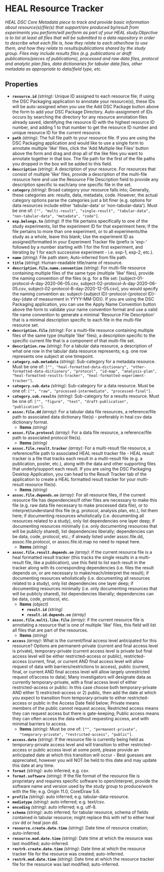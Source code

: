 # HEAL Resource Tracker

*HEAL DSC Core Metadata piece to track and provide basic information about resource(s)/file(s) that support/are produced by/result from experiments you perform/will perform as part of your HEAL study.Objective is to list at least all files that will be submitted to a data repository in order to describe what each file is, how they relate to each other/how to use them, and how they relate to results/publications shared by the study group. Files may include results files (e.g. publications or draft publications/pieces of publications), processed and raw data files, protocol and analytic plan files, data dictionaries for tabular data files, other metadata as appropriate to data/field type, etc.*

## Properties

- **`resource.id`** *(string)*: Unique ID assigned to each resource file; If using the DSC Packaging application to annotate your resource(s), these IDs will be auto-assigned when you use the Add DSC Package button above the form to add your DSC Package Directory. Auto-assignment of IDs occurs by searching the directory for any resource annotation files already saved, identifying the resource ID with the highest resource ID number, and adding 1 to that number to get the resource ID number and unique resource ID for the current resource.
- **`path`** *(string)*: The full file path to your resource file. If you are using the DSC Packaging application and would like to use a single form to annotate multiple 'like' files, click the 'Add Multiple like Files' button above the form and drag and drop all of the like files you want to annotate together in that box. The file path for the first of the file paths you dropped in the box will be added to this field.
- **`description`** *(string)*: A description of your resource. For resources that consist of multiple 'like' files, provide a description of the multi-file resource here and use the Resource File Description field to provide any description specific to each/any one specific file in the set.
- **`category`** *(string)*: Broad category your resource falls into; Generally, these categories are: results, data, metadata, code. However, the actual category options parse the categories just a bit finer (e.g. options for data resources include either 'tabular-data' or 'non-tabular-data'). Must be one of: `["", "multi-result", "single-result", "tabular-data", "non-tabular-data", "metadata", "code"]`.
- **`exp.belongs.to`** *(string)*: If the file pertains specifically to one of the study experiments, list the experiment ID for that experiment here; If the file pertains to more than one experiment, or to all experiments/the study as a whole, leave this blank; Use the experiment ID as assigned/formatted in your Experiment Tracker file (prefix is 'exp-' followed by a number starting with 1 for the first experiment, and iterating by 1 for each successive experiment - i.e. exp-1, exp-2, etc.).
- **`name`** *(string)*: File path stem; Auto-inferred from file path.
- **`title`** *(string)*: Human-readable title/name of resource.
- **`description.file.name.convention`** *(string)*: For multi-file resource containing multiple files of the same type (multiple 'like' files), provide the naming convention of the files (e.g. for a file set: [subject-01-protocol-A-day-2020-06-05.csv, subject-02-protocol-A-day-2020-06-05.csv, subject-02-protocol-B-day-2020-12-05.csv], you would specify the naming convention as: subject-{subject ID}-protocol-{protocol ID}-day-{date of measurment in YYYY-MM-DD}). If you are using the DSC Packaging application, you can use the Apply Name Convention button above the form to validate your name convention format and use a valid file name convention to generate a minimal 'Resource File Description' that is a minimal description specific to each file in the multi-file resource set.
- **`description.file`** *(string)*: For a multi-file resource containing multiple files of the same type (multiple 'like' files), a description specific to the specific current file that is a component of that multi-file set.
- **`description.row`** *(string)*: For a tabular data resource, a description of what one row in the tabular data resource represents; e.g. one row represents one subject at one timepoint.
- **`category.sub.metadata`** *(string)*: Sub-category for a metadata resource. Must be one of: `["", "heal-formatted-data-dictionary", "other-formatted-data-dictionary", "protocol", "id-map", "analysis-plan", "heal-formatted-results-tracker", "heal-formatted-experiment-tracker"]`.
- **`category.sub.data`** *(string)*: Sub-category for a data resource. Must be one of: `["", "raw", "processed-intermediate", "processed-final"]`.
- **`category.sub.results`** *(string)*: Sub-category for a results resource. Must be one of: `["", "figure", "text", "draft-publication", "publication"]`.
- **`assoc.file.dd`** *(array)*: For a tabular data file resources, a reference/file path to associated data dictionary file(s) - preferably in heal csv data dictionary format.
  - **Items** *(string)*
- **`assoc.file.protocol`** *(array)*: For a data file resource, a reference/file path to associated protocol file(s).
  - **Items** *(string)*
- **`assoc.file.result.tracker`** *(array)*: For a multi-result file resource, a reference/file path to associated HEAL result tracker file - HEAL result tracker is a file that tracks each result in a multi-result file (e.g. a publication, poster, etc.), along with the data and other supporting files that underly/support each result. If you are using the DSC Packaging Desktop Application, you can head to the Result Tracker tab of the application to create a HEAL formatted result tracker for your multi-result resource file(s).
  - **Items** *(string)*
- **`assoc.file.depends.on`** *(array)*: For all resource files, if the current resource file has dependencies/if other files are necessary to make this file (e.g. raw data file necessary to make processed data file), or to interpret/understand this file (e.g. protocol, analysis plan, etc.), list them here; if documenting resources wholistically (i.e. documenting all resources related to a study), only list dependencies one layer deep; if documenting resources minimally (i.e. only documenting resources that will be publicly shared), list dependencies liberally; dependencies can be data, code, protocol, etc.; if already listed under assoc.file.dd, assoc.file.protocol, or assoc.file.id.map no need to repeat here.
  - **Items** *(string)*
- **`assoc.file.result.depends.on`** *(array)*: if the current resource file is a heal formatted result tracker (this tracks the single results in a multi-result file, like a publication), use this field to list each result in the tracker along with its corresponding dependencies (i.e. files the result depends on, or are necessary to make/reach/interpret the result); if documenting resources wholistically (i.e. documenting all resources related to a study), only list dependencies one layer deep; if documenting resources minimally (i.e. only documenting resources that will be publicly shared), list dependencies liberally; dependencies can be data, code, protocol, etc.
  - **Items** *(object)*
    - **`result.id`** *(string)*
    - **`result.id.depends.on`** *(array)*
- **`assoc.file.multi.like.file`** *(array)*: if the current resource file is annotating a resource that is one of multiple 'like' files, this field will list all files that are part of the resources.
  - **Items** *(string)*
- **`access`** *(array)*: What is the current/final access level anticipated for this resource? Options are permanent-private (current and final access level is private), temporary-private (current access level is private but final access level will be either restricted-access or public), restricted-access (current, final, or current AND final access level will allow request of data with barriers/restrictions to access), public (current, final, or current AND final access level will allow largely unrestricted request of/access to data); Many investigators will designate data as currently temporary-private, with a final access level of either restricted-access or public: In this case choose both temporary-private AND either 1) restricted-access or 2) public, then add the date at which you expect to transition from temporary-private to either restricted-access or public in the Access Date field below; Private means members of the public cannot request access; Restricted access means they can request access but there is gate-keeping; Public access means they can often access the data without requesting access, and with minimal barriers to access.
  - **Items** *(string)*: Must be one of: `["", "permanent-private", "temporary-private", "restricted-access", "public"]`.
- **`access.date`** *(string)*: If the resource file is currently being held as temporary-private access level and will transition to either restricted-access or public access level at some point, please provide an anticipated date at which this transition will occur - Best guesses are appreciated, however you will NOT be held to this date and may update this date at any time.
- **`format`** *(string)*: auto inferred; e.g. csv.
- **`format.software`** *(string)*: If the file format of the resource file is proprietary and requires specific software to open/interpret, provide the software name and version used by the study group to produce/work with the file; e.g. Origin 11.0, CorelDraw 5.6.
- **`profile`** *(string)*: auto inferred; e.g. tabular-data-resource.
- **`mediatype`** *(string)*: auto inferred; e.g. text/csv.
- **`encoding`** *(string)*: auto inferred; e.g. utf-8.
- **`schema`** *(string)*: auto inferred; for tabular resource, schema of fields contained in tabular resource; might replace this with ref to either heal csv dd or heal json dd.
- **`resource.create.date.time`** *(string)*: Date time of resource creation; auto-inferred.
- **`resource.mod.date.time`** *(string)*: Date time at which the resource was last modified; auto-inferred.
- **`restrk.create.date.time`** *(string)*: Date time at which the resource tracker file for the resource was created; auto-inferred.
- **`restrk.mod.date.time`** *(string)*: Date time at which the resource tracker file for the resource was last modified; auto-inferred.

